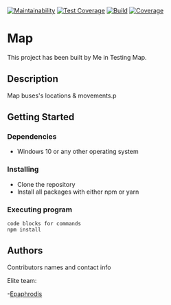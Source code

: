 [![Maintainability](https://api.codeclimate.com/v1/badges/179c5fae9c505c838e74/maintainability)](https://codeclimate.com/github/atlp-rwanda/phantom-fe-elite/maintainability) [![Test Coverage](https://api.codeclimate.com/v1/badges/179c5fae9c505c838e74/test_coverage)](https://codeclimate.com/github/atlp-rwanda/phantom-fe-elite/test_coverage) [![Build](https://github.com/atlp-rwanda/phantom-fe-elite/actions/workflows/Build.yml/badge.svg)](https://github.com/atlp-rwanda/phantom-fe-elite/actions/workflows/Build.yml) [![Coverage](https://github.com/atlp-rwanda/phantom-fe-elite/actions/workflows/Coverage.yml/badge.svg)](https://github.com/atlp-rwanda/phantom-fe-elite/actions/workflows/Coverage.yml)







# Map

This project has been built by Me in Testing Map.

## Description

Map buses's locations & movements.p

## Getting Started

### Dependencies

- Windows 10 or any other operating system

### Installing

- Clone the repository
- Install all packages with either npm or yarn

### Executing program

```
code blocks for commands
npm install

```

## Authors

Contributors names and contact info

Elite team:

 -[Epaphrodis](#https://github.com/) 